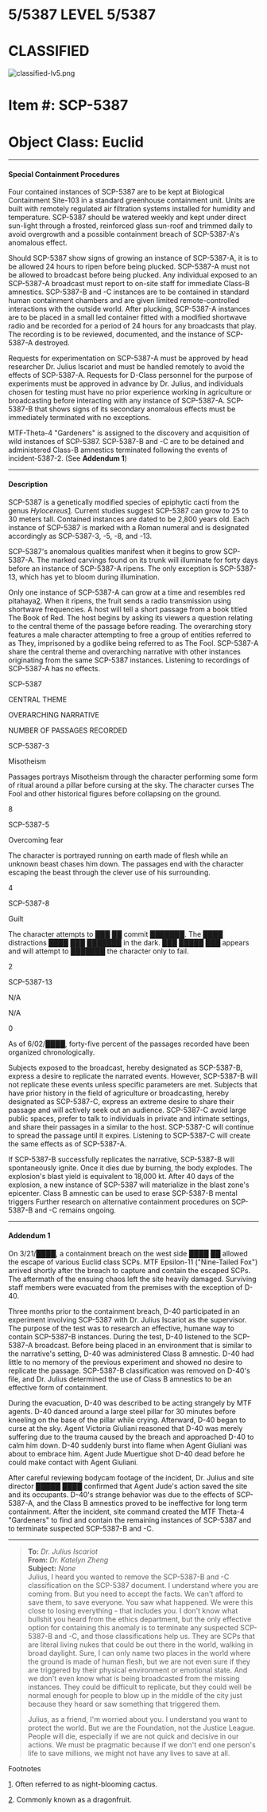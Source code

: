 5/5387 LEVEL 5/5387
===================

CLASSIFIED
==========

![classified-lv5.png](http://www.scp-wiki.net/local--files/component:classified-decoration-base/classified-lv5.png)

Item #: SCP-5387
================

Object Class: Euclid
====================

* * *

#### **Special Containment Procedures**

Four contained instances of SCP-5387 are to be kept at Biological Containment Site-103 in a standard greenhouse containment unit. Units are built with remotely regulated air filtration systems installed for humidity and temperature. SCP-5387 should be watered weekly and kept under direct sun-light through a frosted, reinforced glass sun-roof and trimmed daily to avoid overgrowth and a possible containment breach of SCP-5387-A's anomalous effect.

Should SCP-5387 show signs of growing an instance of SCP-5387-A, it is to be allowed 24 hours to ripen before being plucked. SCP-5387-A must not be allowed to broadcast before being plucked. Any individual exposed to an SCP-5387-A broadcast must report to on-site staff for immediate Class-B amnestics. SCP-5387-B and -C instances are to be contained in standard human containment chambers and are given limited remote-controlled interactions with the outside world. After plucking, SCP-5387-A instances are to be placed in a small led container fitted with a modified shortwave radio and be recorded for a period of 24 hours for any broadcasts that play. The recording is to be reviewed, documented, and the instance of SCP-5387-A destroyed.

Requests for experimentation on SCP-5387-A must be approved by head researcher Dr. Julius Iscariot and must be handled remotely to avoid the effects of SCP-5387-A. Requests for D-Class personnel for the purpose of experiments must be approved in advance by Dr. Julius, and individuals chosen for testing must have no prior experience working in agriculture or broadcasting before interacting with any instance of SCP-5387-A. SCP-5387-B that shows signs of its secondary anomalous effects must be immediately terminated with no exceptions.

MTF-Theta-4 "Gardeners" is assigned to the discovery and acquisition of wild instances of SCP-5387. SCP-5387-B and -C are to be detained and administered Class-B amnestics terminated following the events of incident-5387-2. (See **Addendum 1**)

* * *

#### **Description**

SCP-5387 is a genetically modified species of epiphytic cacti from the genus _Hylocereus_[1](javascript:;). Current studies suggest SCP-5387 can grow to 25 to 30 meters tall. Contained instances are dated to be 2,800 years old. Each instance of SCP-5387 is marked with a Roman numeral and is designated accordingly as SCP-5387-3, -5, -8, and -13.

SCP-5387's anomalous qualities manifest when it begins to grow SCP-5387-A. The marked carvings found on its trunk will illuminate for forty days before an instance of SCP-5387-A ripens. The only exception is SCP-5387-13, which has yet to bloom during illumination.

Only one instance of SCP-5387-A can grow at a time and resembles red pitahaya[2](javascript:;). When it ripens, the fruit sends a radio transmission using shortwave frequencies. A host will tell a short passage from a book titled The Book of Red. The host begins by asking its viewers a question relating to the central theme of the passage before reading. The overarching story features a male character attempting to free a group of entities referred to as They, imprisoned by a godlike being referred to as The Fool. SCP-5387-A share the central theme and overarching narrative with other instances originating from the same SCP-5387 instances. Listening to recordings of SCP-5387-A has no effects.

SCP-5387

CENTRAL THEME

OVERARCHING NARRATIVE

NUMBER OF PASSAGES RECORDED

SCP-5387-3

Misotheism

Passages portrays Misotheism through the character performing some form of ritual around a pillar before cursing at the sky. The character curses The Fool and other historical figures before collapsing on the ground.

8

SCP-5387-5

Overcoming fear

The character is portrayed running on earth made of flesh while an unknown beast chases him down. The passages end with the character escaping the beast through the clever use of his surrounding.

4

SCP-5387-8

Guilt

The character attempts to ███ ██ commit ███████. The ████ distractions ████ ███ ███████ in the dark. ███ █████ ███ appears and will attempt to ███████ the character only to fail.

2

SCP-5387-13

N/A

N/A

0

As of 6/02/████, forty-five percent of the passages recorded have been organized chronologically.

Subjects exposed to the broadcast, hereby designated as SCP-5387-B, express a desire to replicate the narrated events. However, SCP-5387-B will not replicate these events unless specific parameters are met. Subjects that have prior history in the field of agriculture or broadcasting, hereby designated as SCP-5387-C, express an extreme desire to share their passage and will actively seek out an audience. SCP-5387-C avoid large public spaces, prefer to talk to individuals in private and intimate settings, and share their passages in a similar to the host. SCP-5387-C will continue to spread the passage until it expires. Listening to SCP-5387-C will create the same effects as of SCP-5387-A.

If SCP-5387-B successfully replicates the narrative, SCP-5387-B will spontaneously ignite. Once it dies due by burning, the body explodes. The explosion's blast yield is equivalent to 18,000 kt. After 40 days of the explosion, a new instance of SCP-5387 will materialize in the blast zone's epicenter. Class B amnestic can be used to erase SCP-5387-B mental triggers Further research on alternative containment procedures on SCP-5387-B and -C remains ongoing.

* * *

#### **Addendum 1**

On 3/21/████, a containment breach on the west side ████ ██ allowed the escape of various Euclid class SCPs. MTF Epsilon-11 ("Nine-Tailed Fox") arrived shortly after the breach to capture and contain the escaped SCPs. The aftermath of the ensuing chaos left the site heavily damaged. Surviving staff members were evacuated from the premises with the exception of D-40.

Three months prior to the containment breach, D-40 participated in an experiment involving SCP-5387 with Dr. Julius Iscariot as the supervisor. The purpose of the test was to research an effective, humane way to contain SCP-5387-B instances. During the test, D-40 listened to the SCP-5387-A broadcast. Before being placed in an environment that is similar to the narrative's setting, D-40 was administered Class B amnestic. D-40 had little to no memory of the previous experiment and showed no desire to replicate the passage. SCP-5387-B classification was removed on D-40's file, and Dr. Julius determined the use of Class B amnestics to be an effective form of containment.

During the evacuation, D-40 was described to be acting strangely by MTF agents. D-40 danced around a large steel pillar for 30 minutes before kneeling on the base of the pillar while crying. Afterward, D-40 began to curse at the sky. Agent Victoria Giuliani reasoned that D-40 was merely suffering due to the trauma caused by the breach and approached D-40 to calm him down. D-40 suddenly burst into flame when Agent Giuliani was about to embrace him. Agent Jude Muertigue shot D-40 dead before he could make contact with Agent Giuliani.

After careful reviewing bodycam footage of the incident, Dr. Julius and site director █████ ████ confirmed that Agent Jude's action saved the site and its occupants. D-40's strange behavior was due to the effects of SCP-5387-A, and the Class B amnestics proved to be ineffective for long term containment. After the incident, site command created the MTF Theta-4 "Gardeners" to find and contain the remaining instances of SCP-5387 and to terminate suspected SCP-5387-B and -C.

* * *

> **To:** _Dr. Julius Iscariot_  
> **From:** _Dr. Katelyn Zheng_  
> **Subject:** _None_  
> Julius, I heard you wanted to remove the SCP-5387-B and -C classification on the SCP-5387 document. I understand where you are coming from. But you need to accept the facts. We can't afford to save them, to save everyone. You saw what happened. We were this close to losing everything - that includes you. I don't know what bullshit you heard from the ethics department, but the only effective option for containing this anomaly is to terminate any suspected SCP-5387-B and -C, and those classifications help us. They are SCPs that are literal living nukes that could be out there in the world, walking in broad daylight. Sure, I can only name two places in the world where the ground is made of human flesh, but we are not even sure if they are triggered by their physical environment or emotional state. And we don't even know what is being broadcasted from the missing instances. They could be difficult to replicate, but they could well be normal enough for people to blow up in the middle of the city just because they heard or saw something that triggered them.
> 
> Julius, as a friend, I'm worried about you. I understand you want to protect the world. But we are the Foundation, not the Justice League. People will die, especially if we are not quick and decisive in our actions. We must be pragmatic because if we don't end one person's life to save millions, we might not have any lives to save at all.

Footnotes

[1](javascript:;). Often referred to as night-blooming cactus.

[2](javascript:;). Commonly known as a dragonfruit.